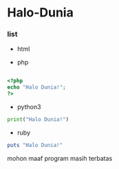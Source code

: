 # Halo-Dunia

### list

- html

- php

```php

<?php
echo "Halo Dunia!";
?>

```

- python3

```python
print("Halo Dunia!")
```

- ruby

```ruby
puts "Halo Dunia!"
```

mohon maaf program masih terbatas
